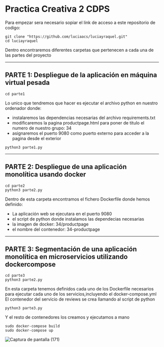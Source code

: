 # Practica Creativa 2 CDPS
Para empezar sera necesario sopiar el link de acceso a este repositorio de codigo:
```
git clone "https://github.com/luciaacs/luciayraquel.git"
cd luciayraquel
```
Dentro encontraremos diferentes carpetas que pertenecen a cada una de las partes del proyecto

-------------------------------------------------------------------------------------------------------------------------------------------------------------------------
PARTE 1: Despliegue de la aplicación en máquina virtual pesada
------------------------------------------------------------------------------------------------------------------------------------------------------------------------- 
```
cd parte1
```

Lo unico que tendremos que hacer es ejecutar el archivo python en nuestro ordenador donde:
- instalaremos las dependencias necesarias del archivo requirements.txt
- modificaremos la pagina productpage.html para poner de titulo el numero de nuestro grupo: 34
- asignaremos el puerto 9080 como puerto externo para acceder a la pagina desde el exterior

```
python3 parte1.py
```

-------------------------------------------------------------------------------------------------------------------------------------------------------------------------
PARTE 2: Despliegue de una aplicación monolítica usando docker
------------------------------------------------------------------------------------------------------------------------------------------------------------------------- 

```
cd parte2
python3 parte2.py
```
Dentro de esta carpeta encontramos el fichero Dockerfile donde hemos definido:
- La aplicación web se ejecutara en el puerto 9080
- el script de python donde instalamos las dependecias necesarias
- la imagen de docker: 34/productpage
- el nombre del contenedor: 34-productpage

-------------------------------------------------------------------------------------------------------------------------------------------------------------------------
PARTE 3: Segmentación de una aplicación monolítica en microservicios utilizando dockercompose
------------------------------------------------------------------------------------------------------------------------------------------------------------------------- 
```
cd parte3
python3 parte2.py
```
En esta carpeta tenemos definidos cada uno de los Dockerfile necesarios para ejecutar cada uno de los servicios,incluyendo el docker-compose.yml
El contenedor del servicio de reviews se crea llamando al script de python

```
python3 parte3.py
```
Y el resto de contenedores los creamos y ejecutamos a mano

```
sudo docker-compose build
sudo docker-compose up
```
![Captura de pantalla (171)](https://user-images.githubusercontent.com/106026951/215477181-f1c24ddf-dd3a-4872-9a7d-e9ddd4ef7243.png)









